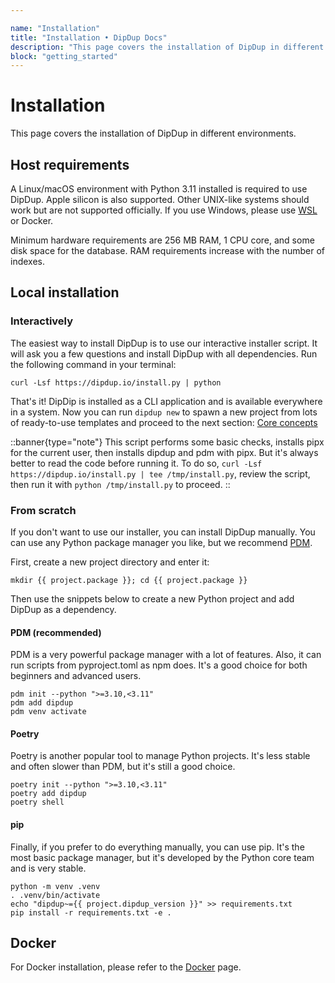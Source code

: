 ```yaml
---

name: "Installation"
title: "Installation • DipDup Docs"
description: "This page covers the installation of DipDup in different environments."
block: "getting_started"
---
```


<!-- TODO: General doc rewrite todo:
1. Quickstart page, found where to move
2. Move FAQ to separate page from to-distribute
3. Add Troubleshooting page
4. Add Built with dipdup page
5. Add Command Line Interface reference
6. Add Config file class reference
7. Add changelog
8. Rethink and add release notes
9. Move license and contribution guide
10. Rest todo's, mostly fix links
 -->

<!-- TODO: MD025/single-title/single-h1: Multiple top-level headings in the same documentmarkdownlintMD025 -->

# Installation

This page covers the installation of DipDup in different environments.

## Host requirements

A Linux/macOS environment with Python 3.11 installed is required to use DipDup. Apple silicon is also supported. Other UNIX-like systems should work but are not supported officially. If you use Windows, please use [WSL](https://docs.microsoft.com/en-us/windows/wsl/about) or Docker.

Minimum hardware requirements are 256 MB RAM, 1 CPU core, and some disk space for the database. RAM requirements increase with the number of indexes.

## Local installation

### Interactively

The easiest way to install DipDup is to use our interactive installer script. It will ask you a few questions and install DipDup with all dependencies. Run the following command in your terminal:

```shell [Terminal]
curl -Lsf https://dipdup.io/install.py | python
```

That's it! DipDip is installed as a CLI application and is available everywhere in a system. Now you can run `dipdup new` to spawn a new project from lots of ready-to-use templates and proceed to the next section: [Core concepts](2.core-concepts.md)

::banner{type="note"}
This script performs some basic checks, installs pipx for the current user, then installs dipdup and pdm with pipx. But it's always better to read the code before running it. To do so, `curl -Lsf https://dipdup.io/install.py | tee /tmp/install.py`, review the script, then run it with `python /tmp/install.py` to proceed.
::

### From scratch

If you don't want to use our installer, you can install DipDup manually. You can use any Python package manager you like, but we recommend [PDM](https://pdm.fming.dev/latest/).

First, create a new project directory and enter it:

```shell [Terminal]
mkdir {{ project.package }}; cd {{ project.package }}
```

Then use the snippets below to create a new Python project and add DipDup as a dependency.

#### PDM (recommended)

PDM is a very powerful package manager with a lot of features. Also, it can run scripts from pyproject.toml as npm does. It's a good choice for both beginners and advanced users.

```shell [Terminal]
pdm init --python ">=3.10,<3.11"
pdm add dipdup
pdm venv activate
```

#### Poetry

Poetry is another popular tool to manage Python projects. It's less stable and often slower than PDM, but it's still a good choice.

```shell [Terminal]
poetry init --python ">=3.10,<3.11"
poetry add dipdup
poetry shell
```

#### pip

Finally, if you prefer to do everything manually, you can use pip. It's the most basic package manager, but it's developed by the Python core team and is very stable.

```shell [Terminal]
python -m venv .venv
. .venv/bin/activate
echo "dipdup~={{ project.dipdup_version }}" >> requirements.txt
pip install -r requirements.txt -e .
```

## Docker

For Docker installation, please refer to the [Docker](../6.deployment/2.docker.md) page.

